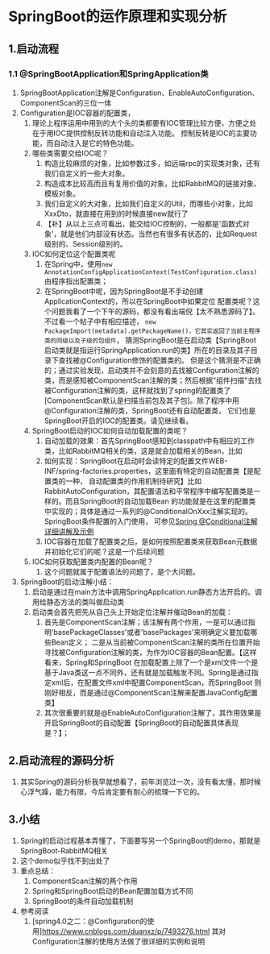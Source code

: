 # SpringBoot的运作原理和实现分析

## 1.启动流程
### 1.1 @SpringBootApplication和SpringApplication类
1.  SpringBootApplication注解是Configuration、EnableAutoConfiguration、ComponentScan的三位一体
2.  Configuration是IOC容器的配置类，
    1.  理论上程序运用中用到的大个头的类都要有IOC管理比较方便，方便之处在于用IOC提供控制反转功能和自动注入功能。
        控制反转是IOC的主要功能，而自动注入是它的特色功能。
    2.  哪些类需要交给IOC呢？
        1.  构造比较麻烦的对象，比如参数过多，如远端rpc的实现类对象，还有我们自定义的一些大对象。
        2.  构造成本比较高而且有复用价值的对象，比如RabbitMQ的链接对象、模板对象。
        3.  我们自定义的大对象，比如我们自定义的Util，而哪些小对象，比如XxxDto，就直接在用到的时候直接new就行了
        4.  【补】从以上三点可看出，能交给IOC控制的，一般都是'函数式对象'，就是他们内部没有状态。当然也有很多有状态的，比如Request级别的、Session级别的。
    3.  IOC如何定位这个配置类呢
        1.  在Spring中，使用`new AnnotationConfigApplicationContext(TestConfiguration.class)`
            由程序指出配置类；
        2.  在SpringBoot中呢，因为SpringBoot是不手动创建ApplicationContext的，所以在SpringBoot中如果定位
            配置类呢？这个问题我看了一个下午的源码，都没有看出端倪【太不熟悉源码了】。不过看一个帖子中有相应描述，
            `new PackageImport(metadata).getPackageName()，它其实返回了当前主程序类的同级以及子级的包组件`， 
            猜测SpringBoot是在启动类【SpringBoot启动类就是指运行SpringApplication.run的类】所在的目录及其子目录下查找被@Configuration修饰的配置类的。
            但是这个猜测是不正确的；通过实验发现，启动类并不会刻意的去找被Configuration注解的类，而是感知被ComponentScan注解的类；然后根据"组件扫描"去找
            被Configuration注解的类，这样就找到了spring的配置类了[ComponentScan默认是扫描当前包及其子包]。除了程序中用@Configuration注解的类，SpringBoot还有自动配置类，
            它们也是SpringBoot开启的IOC的配置类。请见继续看。
    4.  SpringBoot启动的IOC如何自动加载配置的类呢？
        1.  自动加载的效果：首先SpringBoot感知到classpath中有相应的工作类，比如RabbitMQ相关的类，这是就会加载相关的Bean，比如
        2.  如何实现：SpringBoot在启动时会读特定的配置文件WEB-INF/spring-factories.properties，这里面有特定的自动配置类【是配置类的一种，
            自动配置类的作用机制待研究】比如RabbitAutoConfiguration，其配置语法和平常程序中编写配置类是一样的。而且SpringBoot的自动加载Bean
            的功能就是在这里的配置类中实现的；具体是通过一系列的@ConditionalOnXxx注解实现的。SpringBoot条件配置的入门使用，
            可参见[Spring @Conditional注解 详细讲解及示例](https://blog.csdn.net/xcy1193068639/article/details/81491071)
        3.  IOC容器在加载了配置类之后，是如何按照配置类来获取Bean元数据并初始化它们的呢？这是一个后续问题
    5.  IOC如何获取配置类内配置的Bean呢？
        1.  这个问题就属于配置语法的问题了，是个大问题。
3.  SpringBoot的启动注解小结：
    1.  启动是通过在main方法中调用SpringApplication.run静态方法开启的。调用给静态方法的类叫做启动类
    2.  启动类会首先把先从自己头上开始定位注解并催动Bean的加载：
        1.  首先是ComponentScan注解；该注解有两个作用，一是可以通过指明'basePackageClasses'或者'basePackages'来明确定义要加载哪些Bean定义；
            二是从当前被ComponentScan注解的类所在位置开始寻找被Configuration注解的类，为作为IOC容器的Bean配置。【这样看来，Spring和SpringBoot
            在加载配置上除了一个是xml文件一个是基于Java类这一点不同外，还有就是加载触发不同。Spring是通过指定xml后，在配置文件xml中配置ComponentScan，而SpringBoot
            则刚好相反，而是通过@ComponentScan注解来配置JavaConfig配置类】
        2.  其次很重要的就是@EnableAutoConfiguration注解了，其作用效果是开启SpringBoot的自动配置【SpringBoot的自动配置具体表现是？】；

## 2.启动流程的源码分析
1.  其实Spring的源码分析我早就想看了，前年浏览过一次，没有看太懂，那时候心浮气躁，能力有限，今后肯定要有耐心的梳理一下它的。


## 3.小结
1.  Spring的启动过程基本弄懂了，下面要写另一个SpringBoot的demo，那就是SpringBoot-RabbitMQ相关
2.  这个demo似乎找不到出处了
3.  重点总结：
    1.  ComponentScan注解的两个作用
    2.  Spring和SpringBoot启动的Bean配置加载方式不同
    3.  SpringBoot的条件自动加载机制
4.  参考阅读
    1.  [spring4.0之二：@Configuration的使用]https://www.cnblogs.com/duanxz/p/7493276.html 其对Configuration注解的使用方法做了很详细的实例和说明